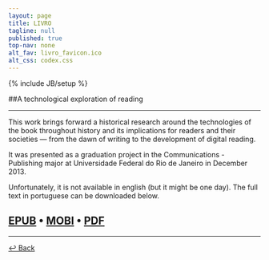 ```yaml
---
layout: page
title: LIVRO
tagline: null
published: true
top-nav: none
alt_fav: livro_favicon.ico
alt_css: codex.css
---
```


{% include JB/setup %}

##A technological exploration of reading

---

This work brings forward a historical research around the technologies of the book throughout history and its implications for readers and their societies — from the dawn of writing to the development of digital reading.

It was presented as a graduation project in the Communications - Publishing major at Universidade Federal do Rio de Janeiro in December 2013.

Unfortunately, it is not available in english (but it might be one day). The full text in portuguese can be downloaded below.

[EPUB](http://cl.ly/UhXv) • [MOBI](http://cl.ly/UhPg) • [PDF](http://cl.ly/UY5V)
---

---

[&#8617; Back](/en/index.html "Back")